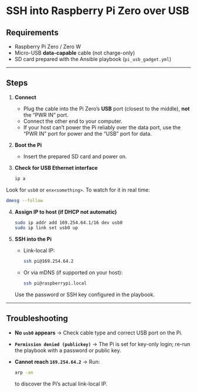 # SSH into Raspberry Pi Zero over USB

## Requirements
- Raspberry Pi Zero / Zero W
- Micro-USB **data-capable** cable (not charge-only)
- SD card prepared with the Ansible playbook (`pi_usb_gadget.yml`)

---

## Steps

1. **Connect**
   - Plug the cable into the Pi Zero’s **USB** port (closest to the middle), **not** the “PWR IN” port.
   - Connect the other end to your computer.
   - If your host can’t power the Pi reliably over the data port, use the “PWR IN” port for power and the “USB” port for data.

2. **Boot the Pi**
   - Insert the prepared SD card and power on.

3. **Check for USB Ethernet interface**
   ```bash
   ip a
   ```

Look for `usb0` or `enx<something>`.
To watch for it in real time:

```bash
dmesg --follow
```

4. **Assign IP to host (if DHCP not automatic)**

   ```bash
   sudo ip addr add 169.254.64.1/16 dev usb0
   sudo ip link set usb0 up
   ```

5. **SSH into the Pi**

   * Link-local IP:

     ```bash
     ssh pi@169.254.64.2
     ```
   * Or via mDNS (if supported on your host):

     ```bash
     ssh pi@raspberrypi.local
     ```

   Use the password or SSH key configured in the playbook.

---

## Troubleshooting

* **No `usb0` appears** → Check cable type and correct USB port on the Pi.
* **`Permission denied (publickey)`** → The Pi is set for key-only login; re-run the playbook with a password or public key.
* **Cannot reach `169.254.64.2`** → Run:

  ```bash
  arp -an
  ```

  to discover the Pi’s actual link-local IP.

